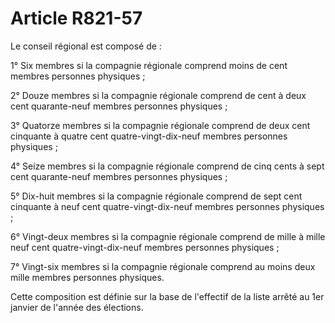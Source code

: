 # Article R821-57

Le conseil régional est composé de :

1° Six membres si la compagnie régionale comprend moins de cent membres personnes physiques ;

2° Douze membres si la compagnie régionale comprend de cent à deux cent quarante-neuf membres personnes physiques ;

3° Quatorze membres si la compagnie régionale comprend de deux cent cinquante à quatre cent quatre-vingt-dix-neuf membres personnes physiques ;

4° Seize membres si la compagnie régionale comprend de cinq cents à sept cent quarante-neuf membres personnes physiques ;

5° Dix-huit membres si la compagnie régionale comprend de sept cent cinquante à neuf cent quatre-vingt-dix-neuf membres personnes physiques ;

6° Vingt-deux membres si la compagnie régionale comprend de mille à mille neuf cent quatre-vingt-dix-neuf membres personnes physiques ;

7° Vingt-six membres si la compagnie régionale comprend au moins deux mille membres personnes physiques.

Cette composition est définie sur la base de l'effectif de la liste arrêté au 1er janvier de l'année des élections.
